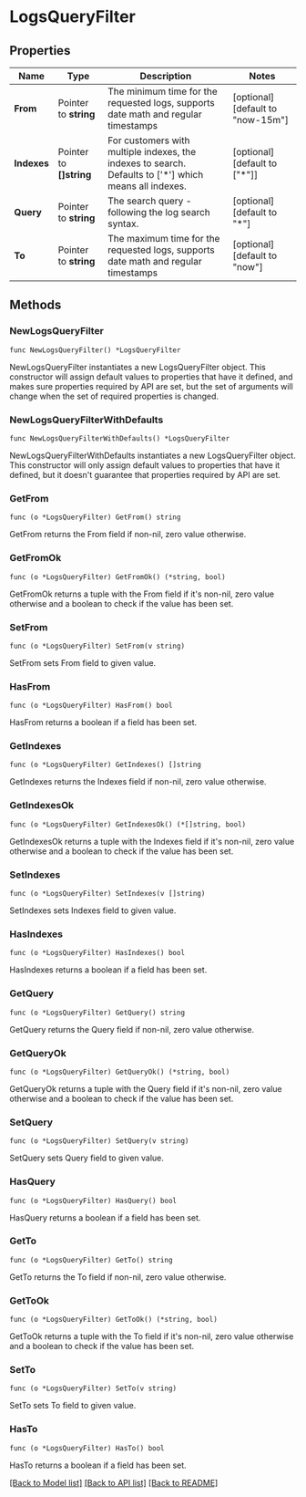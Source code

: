 # LogsQueryFilter

## Properties

Name | Type | Description | Notes
---- | ---- | ----------- | ------
**From** | Pointer to **string** | The minimum time for the requested logs, supports date math and regular timestamps | [optional] [default to "now-15m"]
**Indexes** | Pointer to **[]string** | For customers with multiple indexes, the indexes to search. Defaults to [&#39;*&#39;] which means all indexes. | [optional] [default to ["*"]]
**Query** | Pointer to **string** | The search query - following the log search syntax. | [optional] [default to "*"]
**To** | Pointer to **string** | The maximum time for the requested logs, supports date math and regular timestamps | [optional] [default to "now"]

## Methods

### NewLogsQueryFilter

`func NewLogsQueryFilter() *LogsQueryFilter`

NewLogsQueryFilter instantiates a new LogsQueryFilter object.
This constructor will assign default values to properties that have it defined,
and makes sure properties required by API are set, but the set of arguments
will change when the set of required properties is changed.

### NewLogsQueryFilterWithDefaults

`func NewLogsQueryFilterWithDefaults() *LogsQueryFilter`

NewLogsQueryFilterWithDefaults instantiates a new LogsQueryFilter object.
This constructor will only assign default values to properties that have it defined,
but it doesn't guarantee that properties required by API are set.

### GetFrom

`func (o *LogsQueryFilter) GetFrom() string`

GetFrom returns the From field if non-nil, zero value otherwise.

### GetFromOk

`func (o *LogsQueryFilter) GetFromOk() (*string, bool)`

GetFromOk returns a tuple with the From field if it's non-nil, zero value otherwise
and a boolean to check if the value has been set.

### SetFrom

`func (o *LogsQueryFilter) SetFrom(v string)`

SetFrom sets From field to given value.

### HasFrom

`func (o *LogsQueryFilter) HasFrom() bool`

HasFrom returns a boolean if a field has been set.

### GetIndexes

`func (o *LogsQueryFilter) GetIndexes() []string`

GetIndexes returns the Indexes field if non-nil, zero value otherwise.

### GetIndexesOk

`func (o *LogsQueryFilter) GetIndexesOk() (*[]string, bool)`

GetIndexesOk returns a tuple with the Indexes field if it's non-nil, zero value otherwise
and a boolean to check if the value has been set.

### SetIndexes

`func (o *LogsQueryFilter) SetIndexes(v []string)`

SetIndexes sets Indexes field to given value.

### HasIndexes

`func (o *LogsQueryFilter) HasIndexes() bool`

HasIndexes returns a boolean if a field has been set.

### GetQuery

`func (o *LogsQueryFilter) GetQuery() string`

GetQuery returns the Query field if non-nil, zero value otherwise.

### GetQueryOk

`func (o *LogsQueryFilter) GetQueryOk() (*string, bool)`

GetQueryOk returns a tuple with the Query field if it's non-nil, zero value otherwise
and a boolean to check if the value has been set.

### SetQuery

`func (o *LogsQueryFilter) SetQuery(v string)`

SetQuery sets Query field to given value.

### HasQuery

`func (o *LogsQueryFilter) HasQuery() bool`

HasQuery returns a boolean if a field has been set.

### GetTo

`func (o *LogsQueryFilter) GetTo() string`

GetTo returns the To field if non-nil, zero value otherwise.

### GetToOk

`func (o *LogsQueryFilter) GetToOk() (*string, bool)`

GetToOk returns a tuple with the To field if it's non-nil, zero value otherwise
and a boolean to check if the value has been set.

### SetTo

`func (o *LogsQueryFilter) SetTo(v string)`

SetTo sets To field to given value.

### HasTo

`func (o *LogsQueryFilter) HasTo() bool`

HasTo returns a boolean if a field has been set.


[[Back to Model list]](../README.md#documentation-for-models) [[Back to API list]](../README.md#documentation-for-api-endpoints) [[Back to README]](../README.md)



